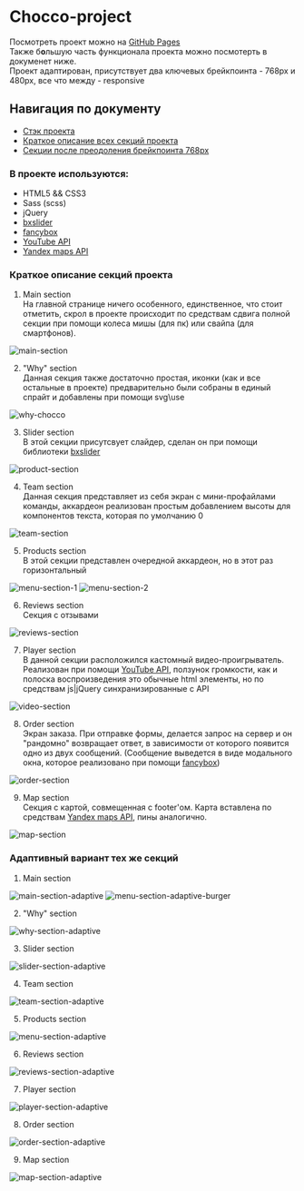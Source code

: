 # Chocco-project

Посмотреть проект можно на [GitHub Pages](https://moradell.github.io/chocco-project/) <br>
Также б<b>о</b>льшую часть функционала проекта можно посмотерть в докуменет ниже. <br>
Проект адаптирован, присутствует два ключевых брейкпоинта - 768px и 480px, все что между - responsive

## Навигация по документу
* [Стэк проекта](#stack)
* [Краткое описание всех секций проекта](#description)
* [Секции после преодоления брейкпоинта 768px](#description-adaptive)

### <a name="stack"></a>В проекте используются:
* HTML5 && CSS3
* Sass (scss)
* jQuery 
* [bxslider](https://bxslider.com/) 
* [fancybox](https://www.fancyapps.com/fancybox/3/) 
* [YouTube API](https://developers.google.com/youtube)
* [Yandex maps API](https://yandex.ru/dev/maps/)


### <a name="description"></a>Краткое описание секций проекта

1. Main section <br>
На главной странице ничего особенного, единственное, что стоит отметить, скрол в проекте происходит по средствам сдвига полной секции при помощи колеса мишы (для пк) или свайпа (для смартфонов).

![main-section](https://user-images.githubusercontent.com/29666697/113995883-fdc69400-9899-11eb-83a9-57b129da6b55.png)

2. "Why" section <br>
Данная секция также достаточно простая, иконки (как и все остальные в проекте) предварительно были собраны в единый спрайт и добавлены при помощи svg\use

![why-chocco](https://user-images.githubusercontent.com/29666697/113996718-c60c1c00-989a-11eb-82f2-fa8634f65a20.png)

3. Slider section <br>
В этой секции присутсвует слайдер, сделан он при помощи библиотеки [bxslider](https://bxslider.com/) 

![product-section](https://user-images.githubusercontent.com/29666697/113997347-63675000-989b-11eb-9ad4-7b6d263a6ab4.png)

4. Team section <br>
Данная секция представляет из себя экран с мини-профайлами команды, аккардеон реализован простым добавлением высоты для компонентов текста, которая по умолчанию 0

![team-section](https://user-images.githubusercontent.com/29666697/113998335-51d27800-989c-11eb-9bcc-600203080689.png)

5. Products section <br>
В этой секции представлен очередной аккардеон, но в этот раз горизонтальный

![menu-section-1](https://user-images.githubusercontent.com/29666697/114006630-f4422980-98a3-11eb-8843-19274e9d3381.png)
![menu-section-2](https://user-images.githubusercontent.com/29666697/114001988-ce1a8a80-989f-11eb-9180-0058237cca61.png)

6. Reviews section <br>
Секция с отзывами

![reviews-section](https://user-images.githubusercontent.com/29666697/114002305-176ada00-98a0-11eb-9d34-e6182a282e59.png)

7. Player section <br>
В данной секции расположился кастомный видео-проигрыватель. Реализован при помощи [YouTube API](https://developers.google.com/youtube), ползунок громкости, как и полоска воспроизведения это обычные html элементы, но по средствам js|jQuery синхранизированные с API

![video-section](https://user-images.githubusercontent.com/29666697/114003591-361da080-98a1-11eb-813e-bbbd90db8c6e.png)

8. Order section <br>
Экран заказа. При отправке формы, делается запрос на сервер и он "рандомно" возвращает ответ, в зависимости от которого появится одно из двух сообщений. (Сообщение выведется в виде модального окна, которое реализовано при помощи [fancybox](https://www.fancyapps.com/fancybox/3/))

![order-section](https://user-images.githubusercontent.com/29666697/114004960-7893ad00-98a2-11eb-977d-4dab0d78c1e9.png)

9. Map section <br>
Секция с картой, совмещенная с footer'ом. Карта вставлена по средствам [Yandex maps API](https://yandex.ru/dev/maps/), пины аналогично. 

![map-section](https://user-images.githubusercontent.com/29666697/114005073-8e08d700-98a2-11eb-8f09-9674f788918c.png)

### <a name="description-adaptive"></a> Адаптивный вариант тех же секций

1. Main section <br>

![main-section-adaptive](https://user-images.githubusercontent.com/29666697/114017991-1641a900-98b0-11eb-84a9-96844e6731fe.png)
![menu-section-adaptive-burger](https://user-images.githubusercontent.com/29666697/114018007-1a6dc680-98b0-11eb-8744-5956bb7862b4.png)

2. "Why" section <br>

![why-section-adaptive](https://user-images.githubusercontent.com/29666697/114018116-3e310c80-98b0-11eb-8c1f-5196db0d32aa.png)

3. Slider section <br>

![slider-section-adaptive](https://user-images.githubusercontent.com/29666697/114018223-59038100-98b0-11eb-8e0a-128ed4f9a59d.png)

4. Team section <br>

![team-section-adaptive](https://user-images.githubusercontent.com/29666697/114018277-66b90680-98b0-11eb-94fc-32bec31e0a5d.png)

5. Products section <br>

![menu-section-adaptive](https://user-images.githubusercontent.com/29666697/114018348-789aa980-98b0-11eb-967e-080f7c46478f.png)

6. Reviews section <br>

![reviews-section-adaptive](https://user-images.githubusercontent.com/29666697/114018403-88b28900-98b0-11eb-9e04-a685019bc495.png)

7. Player section <br>

![player-section-adaptive](https://user-images.githubusercontent.com/29666697/114018439-92d48780-98b0-11eb-8ea7-668c8ce66b33.png)

8. Order section <br>

![order-section-adaptive](https://user-images.githubusercontent.com/29666697/114018470-9b2cc280-98b0-11eb-99fa-11dadfdb645b.png)

9. Map section <br>

![map-section-adaptive](https://user-images.githubusercontent.com/29666697/114018585-be577200-98b0-11eb-91c6-bb79256ba21b.png)
